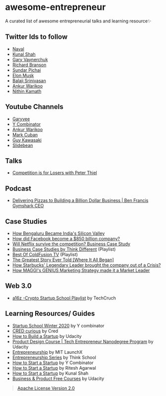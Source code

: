 # awesome-entrepreneur
A curated list of awesome entrepreneurial talks and learning resource✨

## Twitter Ids to follow
- [Naval](https://twitter.com/naval)
- [Kunal Shah](https://twitter.com/kunalb11)
- [Gary Vaynerchuk](https://twitter.com/garyvee)
- [Richard Branson](https://twitter.com/richardbranson)
- [Sundar Pichai](https://twitter.com/sundarpichai)
- [Elon Musk](https://twitter.com/elonmusk)
- [Balaji Srinivasan](https://twitter.com/balajis)
- [Ankur Warikoo](https://twitter.com/warikoo)
- [Nithin Kamath](https://twitter.com/Nithin0dha)

## Youtube Channels
- [Garyvee](https://www.youtube.com/garyvee)
- [Y Combinator](https://www.youtube.com/ycombinator)
- [Ankur Warikoo](https://www.youtube.com/warikoo)
- [Mark Cuban](https://twitter.com/mcuban)
- [Guy Kawasaki](https://twitter.com/GuyKawasaki)
- [Slidebean](https://www.youtube.com/user/slidebean)

## Talks
- [Competition is for Losers with Peter Thiel](https://youtu.be/3Fx5Q8xGU8k)

## Podcast
- [Delivering Pizzas to Building a Billion Dollar Business | Ben Francis Gymshark CEO](https://youtu.be/Ix5ON9dZ-es)

## Case Studies
- [How Bengaluru Became India's Silicon Valley](https://youtu.be/C5u5mmVwDrE)
- [How did Facebook become a $850 billion company?](https://youtu.be/p2RCPyv95SE)
- [Will Netflix survive the competition? Business Case Study](https://youtu.be/bUFVJKwZYP4)
- [Business Case Studies by Think Different](https://youtube.com/playlist?list=PLGwmAEmjn4fmL_kCTOR-N4fXOlXvLa8dG) (Playlist)
- [Best Of ColdFusion TV](https://www.youtube.com/playlist?list=PL0iVR8sl9TiW7r7G-pduGsivB20jh2YS4) (Playlist)
- [The Greatest Story Ever Told [Where It All Began]](https://youtu.be/A2wG0sXbMhw)
- [How Starbucks' Legendary Leader brought the company out of a Crisis?](https://youtu.be/vvzpciKoU5g)
- [How MAGGI's GENIUS Marketing Strategy made it a Market Leader](https://youtu.be/r5OCFaXqS5I)

## Web 3.0
- [a16z -Crypto Startup School Playlist](https://youtube.com/playlist?list=PLK9Lwn4_TfLS3I9huJjd-k_FeMKiTkAff) by TechCruch

## Learning Resources/ Guides
- [Startup School Winter 2020](https://youtube.com/playlist?list=PLQ-uHSnFig5PjfCy7mE77XMGhgky9HV3o) by Y combinator
- [CRED curious](https://youtube.com/playlist?list=PLTzr9kdwf7PtSoyv2z7bzoNUNZKRdUN-E) by Cred
- [How to Build a Startup](https://youtube.com/playlist?list=PLAwxTw4SYaPnxzSuovATBMrNowGaaEBmW) by Udacity
- [Product Design Course | Tech Entrepreneur Nanodegree Program](https://youtube.com/playlist?list=PLAwxTw4SYaPlTr1MmjkAZXVv8Su2CfY7D) by Udacity
- [Entrepreneurship](https://youtube.com/playlist?list=PLLuTgG8yQcXNxZPNeFwN--i2yMy6zVjPr) by MIT LaunchX
- [Entrepreneurship Series](https://youtube.com/playlist?list=PLGwmAEmjn4fkHGGBfGQ2Pd2D9rrOJzWhh) by Think School
- [How to Start a Startup](https://youtube.com/playlist?list=PL5q_lef6zVkaTY_cT1k7qFNF2TidHCe-1) by Y Combinator
- [How to Start a Startup](https://youtube.com/playlist?list=PL8XqTmg5WK1PNvBEDukLubPeKAFipVpaH) by Ritesh Agarwal
- [How to Start a Startup](https://youtu.be/sk6hA6JR9gI) by Kunal Shah
- [Business & Product Free Courses](https://www.udacity.com/courses/all?field=school-of-product-management&field=school-of-business&price=Free) by Udacity

> [Apache License Version 2.0](LICENSE)
